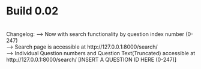 # Build 0.02
<br>
Changelog:
--> Now with search functionality by question index number (0-247)<br>
--> Search page is accessible at http://127.0.0.1:8000/search/<br>
--> Individual Question numbers and Question Text(Truncated) accessible at http://127.0.0.1:8000/search/ [INSERT A QUESTION ID HERE (0-247)]<br>
